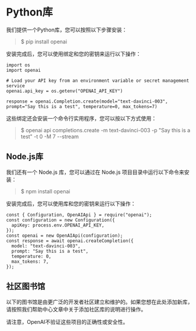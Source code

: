 # Python库

我们提供一个Python库，您可以按照以下步骤安装：

>$ pip install openai

安装完成后，您可以使用绑定和您的密钥来运行以下操作：

```
import os
import openai

# Load your API key from an environment variable or secret management service
openai.api_key = os.getenv("OPENAI_API_KEY")

response = openai.Completion.create(model="text-davinci-003", prompt="Say this is a test", temperature=0, max_tokens=7)
```
这些绑定还会安装一个命令行实用程序，您可以按以下方式使用：

>$ openai api completions.create -m text-davinci-003 -p "Say this is a test" -t 0 -M 7 --stream


## Node.js库


我们还有一个 Node.js 库，您可以通过在 Node.js 项目目录中运行以下命令来安装：

> $ npm install openai

安装完成后，您可以使用库和您的密钥来运行以下操作：



```
const { Configuration, OpenAIApi } = require("openai");
const configuration = new Configuration({
  apiKey: process.env.OPENAI_API_KEY,
});
const openai = new OpenAIApi(configuration);
const response = await openai.createCompletion({
  model: "text-davinci-003",
  prompt: "Say this is a test",
  temperature: 0,
  max_tokens: 7,
});
```



## 社区图书馆

以下的图书馆是由更广泛的开发者社区建立和维护的。如果您想在此处添加新库，请按照我们帮助中心文章中关于添加社区库的说明进行操作。

请注意，OpenAI不验证这些项目的正确性或安全性。

